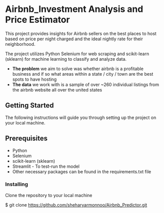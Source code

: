 # Airbnb_Investment Analysis and Price Estimator 
This project provides insights for Airbnb sellers on the best places to host based on price per night charged and the ideal nightly rate for their neighborhood. 

The project utilizes Python Selenium for web scraping and scikit-learn (sklearn) for machine learning to classify and analyze data. 

- **The problem** we aim to solve was whether airbnb is a profitable business and if so what areas within a state / city / town are the best spots to have hosting
- **The data** we work with is a sample of over ~260 individual listings from the airbnb website all over the united states

## Getting Started
The following instructions will guide you through setting up the project on your local machine.

## Prerequisites
- Python
- Selenium
- scikit-learn (sklearn) 
- Streamlit - To test-run the model
- Other necessary packages can be found in the requirements.txt file

### Installing
Clone the repository to your local machine

$ git clone https://github.com/sheharyarmonnoo/Airbnb_Predictor.git

